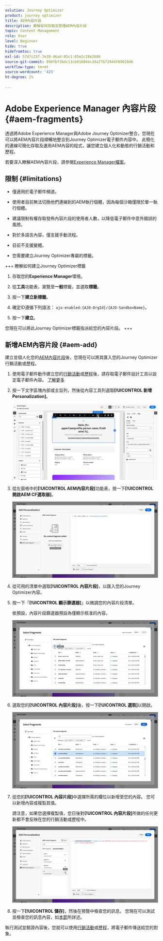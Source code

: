 ```yaml
---
solution: Journey Optimizer
product: journey optimizer
title: AEM內容片段
description: 瞭解如何存取及管理AEM內容片段
topic: Content Management
role: User
level: Beginner
hide: true
hidefromtoc: true
exl-id: 57d7c25f-7e39-46ad-85c1-65e2c18e2686
source-git-commit: 098fbf3bdc13cb916804c30a77b72944f0902046
workflow-type: tm+mt
source-wordcount: '423'
ht-degree: 2%

---
```


# Adobe Experience Manager 內容片段 {#aem-fragments}

透過將Adobe Experience Manager與Adobe Journey Optimizer整合，您現在可以將AEM內容片段順暢地整合到Journey Optimizer電子郵件內容中。 此簡化的連線可簡化存取及運用AEM內容的程式，讓您建立個人化和動態的行銷活動和歷程。

若要深入瞭解AEM內容片段，請參閱[Experience Manager檔案](https://experienceleague.adobe.com/en/docs/experience-manager-cloud-service/content/sites/authoring/fragments/content-fragments)。

## 限制 {#limitations}

* 僅適用於電子郵件頻道。

* 使用者目前無法切換他們連線到的AEM執行個體，因為每個沙箱僅限於單一執行個體。

* 建議限制有權存取發佈內容片段的使用者人數，以降低電子郵件中意外錯誤的風險。

* 對於多語言內容，僅支援手動流程。

* 目前不支援變體。

* 您需要建立Journey Optimizer專屬的標籤。

+++ 瞭解如何建立Journey Optimizer標籤

   1. 存取您的&#x200B;**Experience Manager**&#x200B;環境。

   1. 從&#x200B;**工具**&#x200B;功能表，瀏覽至&#x200B;**一般**&#x200B;標籤，並選取&#x200B;**標籤**。

   1. 按一下&#x200B;**建立新標籤**。

   1. 確定ID遵循下列語法： `ajo-enabled:{AJO-OrgId}/{AJO-SandboxName}`。

   1. 按一下&#x200B;**建立**。

  您現在可以將此Journey Optimizer標籤指派給您的內容片段。
+++

## 新增AEM內容片段 {#aem-add}

建立並個人化您的[AEM內容片段](https://experienceleague.adobe.com/en/docs/experience-manager-cloud-service/content/sites/authoring/fragments/content-fragments)後，您現在可以將其匯入您的Journey Optimizer行銷活動或歷程。

1. 使用電子郵件動作建立您的[行銷活動](../email/create-email.md)或[歷程](../email/create-email.md)後，請存取電子郵件設計工具以設定電子郵件內容。 [了解更多](../email/get-started-email-design.md)

1. 按一下文字區塊內部或主旨列，然後從內容工具列選取&#x200B;**[!UICONTROL 新增Personalization]**。

   ![](assets/aem_campaign_2.png)

1. 從左窗格中的&#x200B;**[!UICONTROL AEM內容片段]**&#x200B;功能表，按一下&#x200B;**[!UICONTROL 開啟AEM CF選取器]**。

   ![](assets/aem_campaign_3.png)

1. 從可用的清單中選取&#x200B;**[!UICONTROL 內容片段]**，以匯入您的Journey Optimizer內容。

1. 按一下「**[!UICONTROL 顯示篩選器]**」以微調您的內容片段清單。

   依預設，內容片段篩選器預設為僅顯示核准的內容。

   ![](assets/aem_campaign_4.png)

1. 選取您的&#x200B;**[!UICONTROL 內容片段]**&#x200B;後，按一下&#x200B;**[!UICONTROL 選取]**&#x200B;以開啟。

   ![](assets/aem_campaign_5.png)

1. 從您的&#x200B;**[!UICONTROL 內容片段]**&#x200B;中選擇所需的欄位以新增至您的內容。 您可以新增內容或複製其值。

   請注意，如果您選擇複製值，您日後對&#x200B;**[!UICONTROL 內容片段]**&#x200B;所做的任何更新都不會反映在您的行銷活動或歷程中。

   ![](assets/aem_campaign_6.png)

1. 按一下&#x200B;**[!UICONTROL 儲存]**，然後在預覽中檢查您的訊息。 您現在可以測試並檢查您的訊息內容，如[本節](preview.md)所詳述。

執行測試並驗證內容後，您就可以使用[行銷活動](../campaigns/review-activate-campaign.md)或[歷程](../building-journeys/publishing-the-journey.md)，將電子郵件傳送給您的對象。
